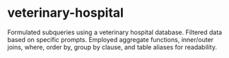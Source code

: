 # veterinary-hospital
Formulated subqueries using a veterinary hospital database. Filtered data based on specific prompts. Employed aggregate functions, inner/outer joins, where, order by, group by clause, and table aliases for readability.
